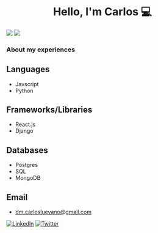 <h1 align="center"> Hello, I'm Carlos 💻</h1>

[![](https://komarev.com/ghpvc/?username=clue355&color=blue&label=Profile%20Views)](https://github.com/Clue355)
[![](https://img.shields.io/github/followers/clue355?label=GitHub%20Followers)](https://github.com/Clue355)
### About my experiences
## Languages
* Javscript
* Python
## Frameworks/Libraries
* React.js
* Django
## Databases
* Postgres
* SQL
* MongoDB

## Email
* dm.carlosluevano@gmail.com

[![LinkedIn][linkedin-shield]][linkedin-url]
[![Twitter][Twitter-shield]][twitter-url]

[twitter-shield]: https://img.shields.io/badge/twitter-%230077B5.svg?&style=for-the-badge&logo=twitter&logoColor=white&color=00acee
[linkedin-shield]: https://img.shields.io/badge/-LinkedIn-black.svg?style=for-the-badge&logo=linkedin&colorB=555

[twitter-url]: https://twitter.com/clue355
[linkedin-url]: https://www.linkedin.com/in/carlos-luevano/
